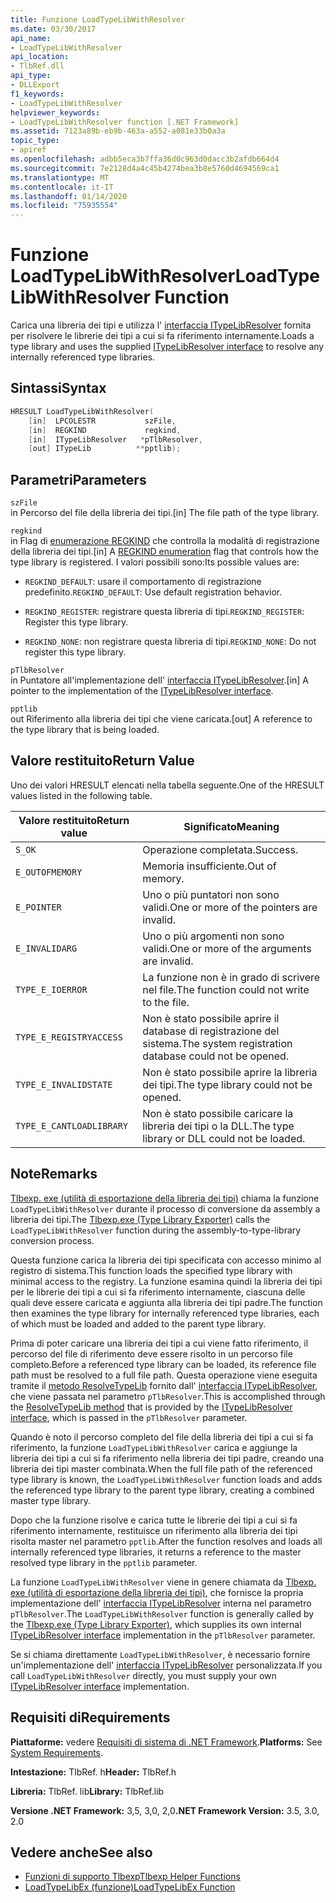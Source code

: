 ```yaml
---
title: Funzione LoadTypeLibWithResolver
ms.date: 03/30/2017
api_name:
- LoadTypeLibWithResolver
api_location:
- TlbRef.dll
api_type:
- DLLExport
f1_keywords:
- LoadTypeLibWithResolver
helpviewer_keywords:
- LoadTypeLibWithResolver function [.NET Framework]
ms.assetid: 7123a89b-eb9b-463a-a552-a081e33b0a3a
topic_type:
- apiref
ms.openlocfilehash: adbb5eca3b7ffa36d0c963d0dacc3b2afdb664d4
ms.sourcegitcommit: 7e2128d4a4c45b4274bea3b8e5760d4694569ca1
ms.translationtype: MT
ms.contentlocale: it-IT
ms.lasthandoff: 01/14/2020
ms.locfileid: "75935554"
---
```

# <a name="loadtypelibwithresolver-function"></a><span data-ttu-id="8c1c4-102">Funzione LoadTypeLibWithResolver</span><span class="sxs-lookup"><span data-stu-id="8c1c4-102">LoadTypeLibWithResolver Function</span></span>
<span data-ttu-id="8c1c4-103">Carica una libreria dei tipi e utilizza l' [interfaccia ITypeLibResolver](itypelibresolver-interface.md) fornita per risolvere le librerie dei tipi a cui si fa riferimento internamente.</span><span class="sxs-lookup"><span data-stu-id="8c1c4-103">Loads a type library and uses the supplied [ITypeLibResolver interface](itypelibresolver-interface.md) to resolve any internally referenced type libraries.</span></span>  
  
## <a name="syntax"></a><span data-ttu-id="8c1c4-104">Sintassi</span><span class="sxs-lookup"><span data-stu-id="8c1c4-104">Syntax</span></span>  
  
```cpp  
HRESULT LoadTypeLibWithResolver(  
    [in]  LPCOLESTR           szFile,  
    [in]  REGKIND             regkind,  
    [in]  ITypeLibResolver   *pTlbResolver,  
    [out] ITypeLib          **pptlib);  
```  
  
## <a name="parameters"></a><span data-ttu-id="8c1c4-105">Parametri</span><span class="sxs-lookup"><span data-stu-id="8c1c4-105">Parameters</span></span>  
 `szFile`  
 <span data-ttu-id="8c1c4-106">in Percorso del file della libreria dei tipi.</span><span class="sxs-lookup"><span data-stu-id="8c1c4-106">[in] The file path of the type library.</span></span>  
  
 `regkind`  
 <span data-ttu-id="8c1c4-107">in Flag di [enumerazione REGKIND](/windows/win32/api/oleauto/ne-oleauto-regkind) che controlla la modalità di registrazione della libreria dei tipi.</span><span class="sxs-lookup"><span data-stu-id="8c1c4-107">[in] A [REGKIND enumeration](/windows/win32/api/oleauto/ne-oleauto-regkind) flag that controls how the type library is registered.</span></span> <span data-ttu-id="8c1c4-108">I valori possibili sono:</span><span class="sxs-lookup"><span data-stu-id="8c1c4-108">Its possible values are:</span></span>  
  
- <span data-ttu-id="8c1c4-109">`REGKIND_DEFAULT`: usare il comportamento di registrazione predefinito.</span><span class="sxs-lookup"><span data-stu-id="8c1c4-109">`REGKIND_DEFAULT`: Use default registration behavior.</span></span>  
  
- <span data-ttu-id="8c1c4-110">`REGKIND_REGISTER`: registrare questa libreria di tipi.</span><span class="sxs-lookup"><span data-stu-id="8c1c4-110">`REGKIND_REGISTER`: Register this type library.</span></span>  
  
- <span data-ttu-id="8c1c4-111">`REGKIND_NONE`: non registrare questa libreria di tipi.</span><span class="sxs-lookup"><span data-stu-id="8c1c4-111">`REGKIND_NONE`: Do not register this type library.</span></span>  
  
 `pTlbResolver`  
 <span data-ttu-id="8c1c4-112">in Puntatore all'implementazione dell' [interfaccia ITypeLibResolver](itypelibresolver-interface.md).</span><span class="sxs-lookup"><span data-stu-id="8c1c4-112">[in] A pointer to the implementation of the [ITypeLibResolver interface](itypelibresolver-interface.md).</span></span>  
  
 `pptlib`  
 <span data-ttu-id="8c1c4-113">out Riferimento alla libreria dei tipi che viene caricata.</span><span class="sxs-lookup"><span data-stu-id="8c1c4-113">[out] A reference to the type library that is being loaded.</span></span>  
  
## <a name="return-value"></a><span data-ttu-id="8c1c4-114">Valore restituito</span><span class="sxs-lookup"><span data-stu-id="8c1c4-114">Return Value</span></span>  
 <span data-ttu-id="8c1c4-115">Uno dei valori HRESULT elencati nella tabella seguente.</span><span class="sxs-lookup"><span data-stu-id="8c1c4-115">One of the HRESULT values listed in the following table.</span></span>  
  
|<span data-ttu-id="8c1c4-116">Valore restituito</span><span class="sxs-lookup"><span data-stu-id="8c1c4-116">Return value</span></span>|<span data-ttu-id="8c1c4-117">Significato</span><span class="sxs-lookup"><span data-stu-id="8c1c4-117">Meaning</span></span>|  
|------------------|-------------|  
|`S_OK`|<span data-ttu-id="8c1c4-118">Operazione completata.</span><span class="sxs-lookup"><span data-stu-id="8c1c4-118">Success.</span></span>|  
|`E_OUTOFMEMORY`|<span data-ttu-id="8c1c4-119">Memoria insufficiente.</span><span class="sxs-lookup"><span data-stu-id="8c1c4-119">Out of memory.</span></span>|  
|`E_POINTER`|<span data-ttu-id="8c1c4-120">Uno o più puntatori non sono validi.</span><span class="sxs-lookup"><span data-stu-id="8c1c4-120">One or more of the pointers are invalid.</span></span>|  
|`E_INVALIDARG`|<span data-ttu-id="8c1c4-121">Uno o più argomenti non sono validi.</span><span class="sxs-lookup"><span data-stu-id="8c1c4-121">One or more of the arguments are invalid.</span></span>|  
|`TYPE_E_IOERROR`|<span data-ttu-id="8c1c4-122">La funzione non è in grado di scrivere nel file.</span><span class="sxs-lookup"><span data-stu-id="8c1c4-122">The function could not write to the file.</span></span>|  
|`TYPE_E_REGISTRYACCESS`|<span data-ttu-id="8c1c4-123">Non è stato possibile aprire il database di registrazione del sistema.</span><span class="sxs-lookup"><span data-stu-id="8c1c4-123">The system registration database could not be opened.</span></span>|  
|`TYPE_E_INVALIDSTATE`|<span data-ttu-id="8c1c4-124">Non è stato possibile aprire la libreria dei tipi.</span><span class="sxs-lookup"><span data-stu-id="8c1c4-124">The type library could not be opened.</span></span>|  
|`TYPE_E_CANTLOADLIBRARY`|<span data-ttu-id="8c1c4-125">Non è stato possibile caricare la libreria dei tipi o la DLL.</span><span class="sxs-lookup"><span data-stu-id="8c1c4-125">The type library or DLL could not be loaded.</span></span>|  
  
## <a name="remarks"></a><span data-ttu-id="8c1c4-126">Note</span><span class="sxs-lookup"><span data-stu-id="8c1c4-126">Remarks</span></span>  
 <span data-ttu-id="8c1c4-127">[Tlbexp. exe (utilità di esportazione della libreria dei tipi)](../../tools/tlbexp-exe-type-library-exporter.md) chiama la funzione `LoadTypeLibWithResolver` durante il processo di conversione da assembly a libreria dei tipi.</span><span class="sxs-lookup"><span data-stu-id="8c1c4-127">The [Tlbexp.exe (Type Library Exporter)](../../tools/tlbexp-exe-type-library-exporter.md) calls the `LoadTypeLibWithResolver` function during the assembly-to-type-library conversion process.</span></span>  
  
 <span data-ttu-id="8c1c4-128">Questa funzione carica la libreria dei tipi specificata con accesso minimo al registro di sistema.</span><span class="sxs-lookup"><span data-stu-id="8c1c4-128">This function loads the specified type library with minimal access to the registry.</span></span> <span data-ttu-id="8c1c4-129">La funzione esamina quindi la libreria dei tipi per le librerie dei tipi a cui si fa riferimento internamente, ciascuna delle quali deve essere caricata e aggiunta alla libreria dei tipi padre.</span><span class="sxs-lookup"><span data-stu-id="8c1c4-129">The function then examines the type library for internally referenced type libraries, each of which must be loaded and added to the parent type library.</span></span>  
  
 <span data-ttu-id="8c1c4-130">Prima di poter caricare una libreria dei tipi a cui viene fatto riferimento, il percorso del file di riferimento deve essere risolto in un percorso file completo.</span><span class="sxs-lookup"><span data-stu-id="8c1c4-130">Before a referenced type library can be loaded, its reference file path must be resolved to a full file path.</span></span> <span data-ttu-id="8c1c4-131">Questa operazione viene eseguita tramite il [metodo ResolveTypeLib](resolvetypelib-method.md) fornito dall' [interfaccia ITypeLibResolver](itypelibresolver-interface.md), che viene passata nel parametro `pTlbResolver`.</span><span class="sxs-lookup"><span data-stu-id="8c1c4-131">This is accomplished through the [ResolveTypeLib method](resolvetypelib-method.md) that is provided by the [ITypeLibResolver interface](itypelibresolver-interface.md), which is passed in the `pTlbResolver` parameter.</span></span>  
  
 <span data-ttu-id="8c1c4-132">Quando è noto il percorso completo del file della libreria dei tipi a cui si fa riferimento, la funzione `LoadTypeLibWithResolver` carica e aggiunge la libreria dei tipi a cui si fa riferimento nella libreria dei tipi padre, creando una libreria dei tipi master combinata.</span><span class="sxs-lookup"><span data-stu-id="8c1c4-132">When the full file path of the referenced type library is known, the `LoadTypeLibWithResolver` function loads and adds the referenced type library to the parent type library, creating a combined master type library.</span></span>  
  
 <span data-ttu-id="8c1c4-133">Dopo che la funzione risolve e carica tutte le librerie dei tipi a cui si fa riferimento internamente, restituisce un riferimento alla libreria dei tipi risolta master nel parametro `pptlib`.</span><span class="sxs-lookup"><span data-stu-id="8c1c4-133">After the function resolves and loads all internally referenced type libraries, it returns a reference to the master resolved type library in the `pptlib` parameter.</span></span>  
  
 <span data-ttu-id="8c1c4-134">La funzione `LoadTypeLibWithResolver` viene in genere chiamata da [Tlbexp. exe (utilità di esportazione della libreria dei tipi)](../../tools/tlbexp-exe-type-library-exporter.md), che fornisce la propria implementazione dell' [interfaccia ITypeLibResolver](itypelibresolver-interface.md) interna nel parametro `pTlbResolver`.</span><span class="sxs-lookup"><span data-stu-id="8c1c4-134">The `LoadTypeLibWithResolver` function is generally called by the [Tlbexp.exe (Type Library Exporter)](../../tools/tlbexp-exe-type-library-exporter.md), which supplies its own internal [ITypeLibResolver interface](itypelibresolver-interface.md) implementation in the `pTlbResolver` parameter.</span></span>  
  
 <span data-ttu-id="8c1c4-135">Se si chiama direttamente `LoadTypeLibWithResolver`, è necessario fornire un'implementazione dell' [interfaccia ITypeLibResolver](itypelibresolver-interface.md) personalizzata.</span><span class="sxs-lookup"><span data-stu-id="8c1c4-135">If you call `LoadTypeLibWithResolver` directly, you must supply your own [ITypeLibResolver interface](itypelibresolver-interface.md) implementation.</span></span>  
  
## <a name="requirements"></a><span data-ttu-id="8c1c4-136">Requisiti di</span><span class="sxs-lookup"><span data-stu-id="8c1c4-136">Requirements</span></span>  
 <span data-ttu-id="8c1c4-137">**Piattaforme:** vedere [Requisiti di sistema di .NET Framework](../../get-started/system-requirements.md).</span><span class="sxs-lookup"><span data-stu-id="8c1c4-137">**Platforms:** See [System Requirements](../../get-started/system-requirements.md).</span></span>  
  
 <span data-ttu-id="8c1c4-138">**Intestazione:** TlbRef. h</span><span class="sxs-lookup"><span data-stu-id="8c1c4-138">**Header:** TlbRef.h</span></span>  
  
 <span data-ttu-id="8c1c4-139">**Libreria:** TlbRef. lib</span><span class="sxs-lookup"><span data-stu-id="8c1c4-139">**Library:** TlbRef.lib</span></span>  
  
 <span data-ttu-id="8c1c4-140">**Versione .NET Framework:** 3,5, 3,0, 2,0</span><span class="sxs-lookup"><span data-stu-id="8c1c4-140">**.NET Framework Version:** 3.5, 3.0, 2.0</span></span>  
  
## <a name="see-also"></a><span data-ttu-id="8c1c4-141">Vedere anche</span><span class="sxs-lookup"><span data-stu-id="8c1c4-141">See also</span></span>

- [<span data-ttu-id="8c1c4-142">Funzioni di supporto Tlbexp</span><span class="sxs-lookup"><span data-stu-id="8c1c4-142">Tlbexp Helper Functions</span></span>](index.md)
- [<span data-ttu-id="8c1c4-143">LoadTypeLibEx (funzione)</span><span class="sxs-lookup"><span data-stu-id="8c1c4-143">LoadTypeLibEx Function</span></span>](https://docs.microsoft.com/previous-versions/windows/desktop/api/oleauto/nf-oleauto-loadtypelibex)
